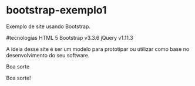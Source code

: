 # bootstrap-exemplo1

Exemplo de site usando Bootstrap.

#tecnologias
HTML 5
Bootstrap v3.3.6
jQuery v1.11.3

A ideia desse site é ser um modelo para prototipar ou utilizar como base no desenvolvimento do seu software.

Boa sorte

Boa sorte!





